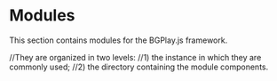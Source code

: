 Modules
=========

This section contains modules for the BGPlay.js framework.

//They are organized in two levels:
//1) the instance in which they are commonly used;
//2) the directory containing the module components.
